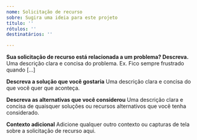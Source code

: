 ```yaml
---
nome: Solicitação de recurso
sobre: ​​Sugira uma ideia para este projeto
título: ''
rótulos: ''
destinatários: ''

---
```


**Sua solicitação de recurso está relacionada a um problema? Descreva.**
Uma descrição clara e concisa do problema. Ex. Fico sempre frustrado quando [...]

**Descreva a solução que você gostaria**
Uma descrição clara e concisa do que você quer que aconteça.

**Descreva as alternativas que você considerou**
Uma descrição clara e concisa de quaisquer soluções ou recursos alternativos que você tenha considerado.

**Contexto adicional**
Adicione qualquer outro contexto ou capturas de tela sobre a solicitação de recurso aqui.
